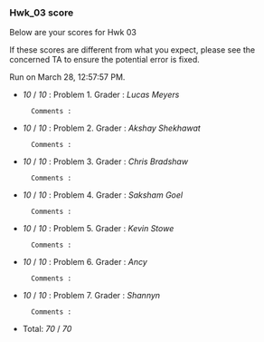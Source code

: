 ### Hwk_03 score

Below are your scores for Hwk 03

If these scores are different from what you expect, please see the concerned TA to ensure the potential error is fixed.

Run on March 28, 12:57:57 PM.

+ _10_ /  _10_ :  Problem 1. Grader :  _Lucas Meyers_ 

		Comments : 



+ _10_ /  _10_ :  Problem 2. Grader :  _Akshay Shekhawat_ 

		Comments : 



+ _10_ /  _10_ :  Problem 3. Grader :  _Chris Bradshaw_ 

		Comments : 



+ _10_ /  _10_ :  Problem 4. Grader :  _Saksham Goel_ 

		Comments : 



+ _10_ /  _10_ :  Problem 5. Grader :  _Kevin Stowe_ 

		Comments : 



+ _10_ /  _10_ :  Problem 6. Grader :  _Ancy_ 

		Comments : 



+ _10_ /  _10_ :  Problem 7. Grader :  _Shannyn_ 

		Comments : 



+ Total: _70_ / _70_ 



